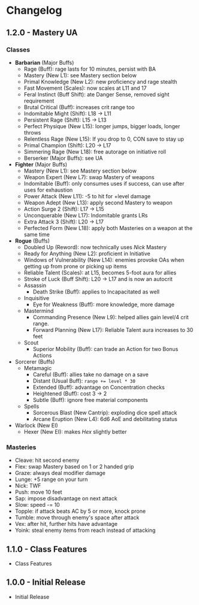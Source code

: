 # Changelog

## 1.2.0 - Mastery UA

### Classes

- **Barbarian** (Major Buffs)
    - Rage (Buff): rage lasts for 10 minutes, persist with BA
    - Mastery (New L1): see Mastery section below
    - Primal Knowledge (New L2): new proficiency and rage stealth
    - Fast Movement (Scales): now scales at L11 and 17
    - Feral Instinct (Buff Shift): ate Danger Sense, removed sight requirement
    - Brutal Critical (Buff): increases crit range too
    - Indomitable Might (Shift): L18 -> L11
    - Persistent Rage (Shift): L15 -> L13
    - Perfect Physique (New L15): longer jumps, bigger loads, longer throws
    - Relentless Rage (New L15): If you drop to 0, CON save to stay up
    - Primal Champion (Shift): L20 -> L17
    - Simmering Rage (New L18): free autorage on initiative roll
    - Berserker (Major Buffs): see UA
- **Fighter** (Major Buffs)
    - Mastery (New L1): see Mastery section below
    - Weapon Expert (New L7): swap Mastery of weapons
    - Indomitable (Buff): only consumes uses if success, can use after uses for exhaustion
    - Power Attack (New L11): -5 to hit for +level damage
    - Weapon Adept (New L13): apply second Mastery to weapon
    - Action Surge 2 (Shift): L17 -> L15
    - Unconquerable (New L17): Indomitable grants LRs
    - Extra Attack 3 (Shift): L20 -> L17
    - Perfected Form (New L18): apply both Masteries on a weapon at the same time
- **Rogue** (Buffs)
    - Doubled Up (Reword): now technically uses _Nick_ Mastery
    - Ready for Anything (New L2): proficient in Initiative
    - Windows of Vulnerability (New L14): enemies provoke OAs when getting up from prone or picking up items
    - Reliable Talent (Scales): at L15, becomes 5-foot aura for allies
    - Stroke of Luck (Buff Shift): L20 -> L17 and is now an autocrit
    - Assassin
        - Death Strike (Buff): applies to Incapacitated as well
    - Inquisitive
        - Eye for Weakness (Buff): more knowledge, more damage
    - Mastermind
        - Commanding Presence (New L9): helped allies gain level/4 crit range.
        - Forward Planning (New L17): Reliable Talent aura increases to 30 feet
    - Scout
        - Superior Mobility (Buff): can trade an Action for two Bonus Actions
- Sorcerer (Buffs)
    - Metamagic
        - Careful (Buff): allies take no damage on a save
        - Distant (Usual Buff): `range += level * 30`
        - Extended (Buff): advantage on Concentration checks
        - Heightened (Buff): cost 3 -> 2
        - Subtle (Buff): ignore free material components
    - Spells
        - Sorcerous Blast (New Cantrip): exploding dice spell attack
        - Arcane Eruption (New L4): 6d6 AoE and debilitating status
- Warlock (New EI)
    - Hexer (New EI): makes _Hex_ slightly better

### Masteries

- Cleave: hit second enemy
- Flex: swap Mastery based on 1 or 2 handed grip
- Graze: always deal modifier damage
- Lunge: +5 range on your turn
- Nick: TWF
- Push: move 10 feet
- Sap: impose disadvantage on next attack
- Slow: speed -= 10
- Topple: if attack beats AC by 5 or more, knock prone
- Tumble: move through enemy's space after attack
- Vex: after hit, further hits have advantage
- Yoink: steal enemy items from reach instead of attacking

## 1.1.0 - Class Features

- Class Features

## 1.0.0 - Initial Release

- Initial Release
